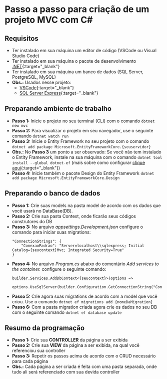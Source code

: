 # Passo a passo para criação de um projeto MVC com C#

## Requisitos

- Ter instalado em sua máquina um editor de código (VSCode ou Visual Studio Code)
- Ter instalado em sua máquina o pacote de desenvolvimento [.NET](https://dotnet.microsoft.com/en-us/download){:target="\_blank"}
- Ter instalado em sua máquina um banco de dados (SQL Server, PostgreSQL, MySQL)
- **Obs.:** Usados nesse projeto:
  - [VSCode](https://code.visualstudio.com/download){:target="\_blank"}
  - [SQL Server Express](https://www.microsoft.com/pt-br/sql-server/sql-server-downloads){:target="\_blank"}

## Preparando ambiente de trabalho

- **Passo 1:** Inicie o projeto no seu terminal (CLI) com o comando `dotnet new mvc`
- **Passo 2:** Para visualizar o projeto em seu navegador, use o seguinte comando `dotnet watch run`
- **Passo 3:** Inicie o Entity Framework no seu projeto com o comando `dotnet add package Microsoft.EntityFrameworkCore.{seuservidor}`
- **Obs.:** No **Passo 3** um ponto a ser observado: Se você não tem instalado o Entity Framework, instale na sua máquina com o comando `dotnet tool install --global dotnet-ef` (mais sobre como configurar [clique aqui](https://github.com/PkMs7/introducao-API-dotnetCSharp){:target="\_blank"})
- **Passo 4:** Inicie também o pacote Design do Entity Framework `dotnet add package Microsoft.EntityFrameworkCore.Design`


## Preparando o banco de dados

- **Passo 1:** Crie suas models na pasta model de acordo com os dados que você usará no DataBase(DB).
- **Passo 2:** Crie sua pasta Context, onde ficarão seus códigos construtores do DB
- **Passo 3:** No arquivo _appsettings.Development.json_ configure o comando para iniciar suas migrations: 
    ```
    "ConnectionStrings": {
        "ConexaoPadrao": "Server=localhost\\sqlexpress; Initial Catalog={seucontext}Mvc; Integrated Security=True"
    }        
    ```
- **Passo 4:** No arquivo _Program.cs_ abaixo do comentário _Add services to the container._ configure o seguinte comando:
    ```
    builder.Services.AddDbContext<{seucontext}>(options => 
        options.UseSqlServer(builder.Configuration.GetConnectionString("ConexaoPadrao")));
    ```
- **Passo 5:** Crie agora suas migrations de acordo com a model que você criou. Use o comando `dotnet ef migrations add {nomeDaMigration}`
- **Passo 6:** Com a pasta migration criada agora crie os dados no seu DB com o seguinte comando `dotnet ef database update`

## Resumo da programação

- **Passo 1:** Crie sua **CONTROLLER** da página a ser exibida
- **Passo 2:** Crie sua **VIEW** da página a ser exibida, na qual você referenciou sua controller
- **Passo 3:** Repetir os passos acima de acordo com o CRUD necessário para cada página
- **Obs.:** Cada página a ser criada é feita com uma pasta separada, onde tudo ali será referenciado com sua devida controller